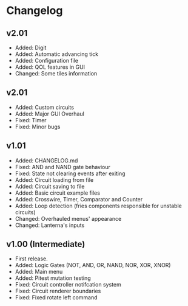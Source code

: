 # Changelog
## v2.01
 - Added: Digit
 - Added: Automatic advancing tick
 - Added: Configuration file
 - Added: QOL features in GUI
 - Changed: Some tiles information

## v2.01
 - Added: Custom circuits
 - Added: Major GUI Overhaul
 - Fixed: Timer
 - Fixed: Minor bugs

## v1.01
- Added: CHANGELOG.md
- Fixed: AND and NAND gate behaviour
- Fixed: State not clearing events after exiting
- Added: Circuit loading from file
- Added: Circuit saving to file
- Added: Basic circuit example files
- Added: Crosswire, Timer, Comparator and Counter
- Added: Loop detection (fries components responsible for unstable circuits)
- Changed: Overhauled menus' appearance
- Changed: Lanterna's inputs

## v1.00 (Intermediate)
- First release.
- Added: Logic Gates (NOT, AND, OR, NAND, NOR, XOR, XNOR)
- Added: Main menu
- Added: Pitest mutation testing
- Fixed: Circuit controller notifcation system
- Fixed: Circuit renderer boundaries
- Fixed: Fixed rotate left command
